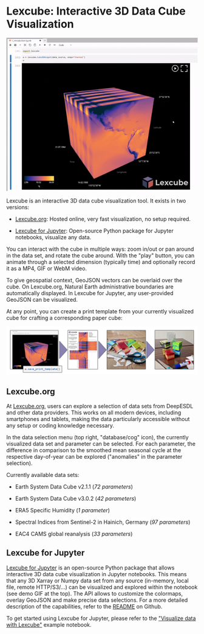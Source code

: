 # Lexcube: Interactive 3D Data Cube Visualization

![Demo GIF](../img/lexcube-demo.gif)

Lexcube is an interactive 3D data cube visualization tool. It exists in two versions:

* [Lexcube.org](https://www.lexcube.org): Hosted online, very fast visualization, no setup required.

* [Lexcube for Jupyter](https://github.com/msoechting/lexcube): Open-source Python package for Jupyter notebooks, visualize any data.


You can interact with the cube in multiple ways: zoom in/out or pan around in the data set, and rotate the cube around. With the "play" button, you can animate through a selected dimension (typically time) and optionally record it as a MP4, GIF or WebM video.

To give geospatial context, GeoJSON vectors can be overlaid over the cube. On Lexcube.org, Natural Earth administrative boundaries are automatically displayed. In Lexcube for Jupyter, any user-provided GeoJSON can be visualized.

At any point, you can create a print template from your currently visualized cube for crafting a corresponding paper cube:

![Paper cube crafting demonstration](../img/lexcube-print-template.png)

## Lexcube.org

At [Lexcube.org](https://www.lexcube.org), users can explore a selection of data sets from DeepESDL and other data providers. This works on all modern devices, including smartphones and tablets, making the data particularly accessible without any setup or coding knowledge necessary.

In the data selection menu (top right, "database/cog" icon), the currently visualized data set and parameter can be selected. For each parameter, the difference in comparison to the smoothed mean seasonal cycle at the respective day-of-year can be explored ("anomalies" in the parameter selection).


Currently available data sets:

* Earth System Data Cube v2.1.1 (*72 parameters*)

* Earth System Data Cube v3.0.2 (*42 parameters*)

* ERA5 Specific Humidity (*1 parameter*)

* Spectral Indices from Sentinel-2 in Hainich, Germany (*97 parameters*)

* EAC4 CAMS global reanalysis (*33 parameters*)


## Lexcube for Jupyter

[Lexcube for Jupyter](https://github.com/msoechting/lexcube) is an open-source Python package that allows interactive 3D data cube visualization in Jupyter notebooks. This means that any 3D Xarray or Numpy data set from any source (in-memory, local file, remote HTTP/S3/...) can be visualized and explored within the notebook (see demo GIF at the top). The API allows to customize the colormaps, overlay GeoJSON and make precise data selections. For a more detailed description of the capabilities, refer to the [README](https://github.com/msoechting/lexcube?tab=readme-ov-file) on Github.

To get started using Lexcube for Jupyter, please refer to the ["Visualize data with Lexcube"](/guide/jupyterlab/notebooks/Visualise_data_with_Lexcube/) example notebook. 